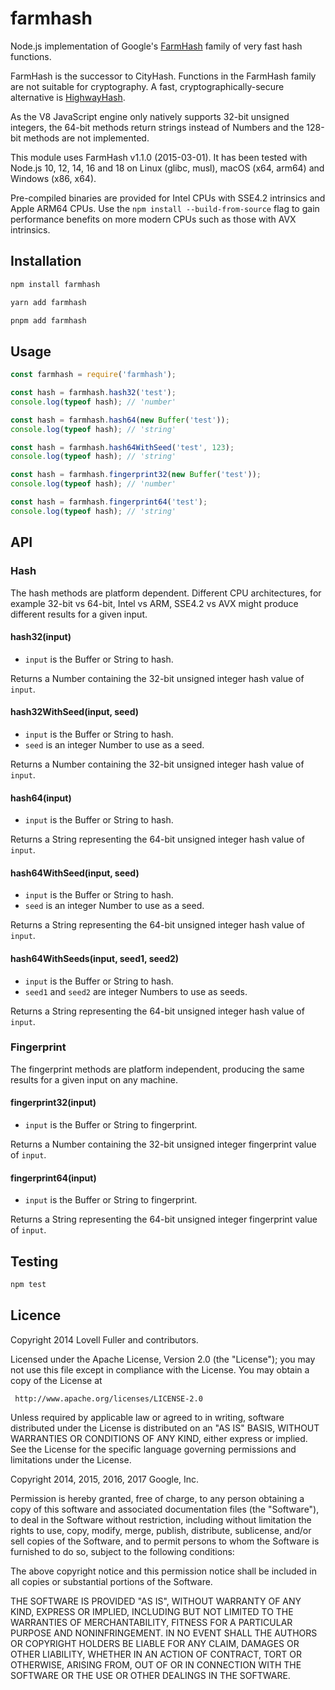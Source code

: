 # farmhash

Node.js implementation of Google's
[FarmHash](https://github.com/google/farmhash)
family of very fast hash functions.

FarmHash is the successor to CityHash.
Functions in the FarmHash family are not suitable for cryptography.
A fast, cryptographically-secure alternative is
[HighwayHash](https://github.com/lovell/highwayhash).

As the V8 JavaScript engine only natively supports 32-bit unsigned integers,
the 64-bit methods return strings instead of Numbers
and the 128-bit methods are not implemented.

This module uses FarmHash v1.1.0 (2015-03-01).
It has been tested with Node.js 10, 12, 14, 16 and 18
on Linux (glibc, musl),
macOS (x64, arm64) and
Windows (x86, x64).

Pre-compiled binaries are provided for
Intel CPUs with SSE4.2 intrinsics
and Apple ARM64 CPUs.
Use the `npm install --build-from-source` flag to gain performance benefits
on more modern CPUs such as those with AVX intrinsics.

## Installation

```sh
npm install farmhash
```

```sh
yarn add farmhash
```

```sh
pnpm add farmhash
```

## Usage

```javascript
const farmhash = require('farmhash');
```

```javascript
const hash = farmhash.hash32('test');
console.log(typeof hash); // 'number'
```

```javascript
const hash = farmhash.hash64(new Buffer('test'));
console.log(typeof hash); // 'string'
```

```javascript
const hash = farmhash.hash64WithSeed('test', 123);
console.log(typeof hash); // 'string'
```

```javascript
const hash = farmhash.fingerprint32(new Buffer('test'));
console.log(typeof hash); // 'number'
```

```javascript
const hash = farmhash.fingerprint64('test');
console.log(typeof hash); // 'string'
```

## API

### Hash

The hash methods are platform dependent.
Different CPU architectures, for example 32-bit vs 64-bit, Intel vs ARM, SSE4.2 vs AVX
might produce different results for a given input.

#### hash32(input)

* `input` is the Buffer or String to hash.

Returns a Number containing the 32-bit unsigned integer hash value of `input`.

#### hash32WithSeed(input, seed)

* `input` is the Buffer or String to hash.
* `seed` is an integer Number to use as a seed.

Returns a Number containing the 32-bit unsigned integer hash value of `input`.

#### hash64(input)

* `input` is the Buffer or String to hash.

Returns a String representing the 64-bit unsigned integer hash value of `input`.

#### hash64WithSeed(input, seed)

* `input` is the Buffer or String to hash.
* `seed` is an integer Number to use as a seed.

Returns a String representing the 64-bit unsigned integer hash value of `input`.

#### hash64WithSeeds(input, seed1, seed2)

* `input` is the Buffer or String to hash.
* `seed1` and `seed2` are integer Numbers to use as seeds.

Returns a String representing the 64-bit unsigned integer hash value of `input`.

### Fingerprint

The fingerprint methods are platform independent, producing the same results for a given input on any machine.

#### fingerprint32(input)

* `input` is the Buffer or String to fingerprint.

Returns a Number containing the 32-bit unsigned integer fingerprint value of `input`.

#### fingerprint64(input)

* `input` is the Buffer or String to fingerprint.

Returns a String representing the 64-bit unsigned integer fingerprint value of `input`.

## Testing

```sh
npm test
```

## Licence

Copyright 2014 Lovell Fuller and contributors.

Licensed under the Apache License, Version 2.0 (the "License");
you may not use this file except in compliance with the License.
You may obtain a copy of the License at

     http://www.apache.org/licenses/LICENSE-2.0

Unless required by applicable law or agreed to in writing, software
distributed under the License is distributed on an "AS IS" BASIS,
WITHOUT WARRANTIES OR CONDITIONS OF ANY KIND, either express or implied.
See the License for the specific language governing permissions and
limitations under the License.

Copyright 2014, 2015, 2016, 2017 Google, Inc.

Permission is hereby granted, free of charge, to any person obtaining a copy
of this software and associated documentation files (the "Software"), to deal
in the Software without restriction, including without limitation the rights
to use, copy, modify, merge, publish, distribute, sublicense, and/or sell
copies of the Software, and to permit persons to whom the Software is
furnished to do so, subject to the following conditions:

The above copyright notice and this permission notice shall be included in
all copies or substantial portions of the Software.

THE SOFTWARE IS PROVIDED "AS IS", WITHOUT WARRANTY OF ANY KIND, EXPRESS OR
IMPLIED, INCLUDING BUT NOT LIMITED TO THE WARRANTIES OF MERCHANTABILITY,
FITNESS FOR A PARTICULAR PURPOSE AND NONINFRINGEMENT. IN NO EVENT SHALL THE
AUTHORS OR COPYRIGHT HOLDERS BE LIABLE FOR ANY CLAIM, DAMAGES OR OTHER
LIABILITY, WHETHER IN AN ACTION OF CONTRACT, TORT OR OTHERWISE, ARISING FROM,
OUT OF OR IN CONNECTION WITH THE SOFTWARE OR THE USE OR OTHER DEALINGS IN
THE SOFTWARE.
